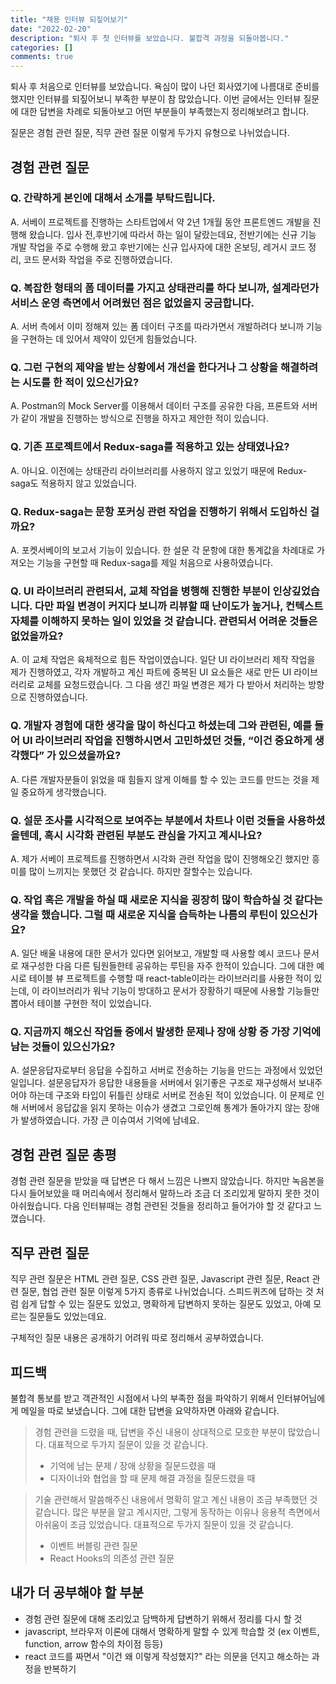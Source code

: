 ```yaml
---
title: "채용 인터뷰 되짚어보기"
date: "2022-02-20"
description: "퇴사 후 첫 인터뷰를 보았습니다. 불합격 과정을 되돌아봅니다."
categories: []
comments: true
---
```


퇴사 후 처음으로 인터뷰를 보았습니다. 욕심이 많이 나던 회사였기에 나름대로 준비를 했지만 인터뷰를 되짚어보니 부족한 부분이 참 많았습니다. 이번 글에서는 인터뷰 질문에 대한 답변을 차례로 되돌아보고 어떤 부분들이 부족했는지 정리해보려고 합니다.

질문은 경험 관련 질문, 직무 관련 질문 이렇게 두가지 유형으로 나뉘었습니다.

## 경험 관련 질문

### Q. 간략하게 본인에 대해서 소개를 부탁드립니다.
A. 서베이 프로젝트를 진행하는 스타트업에서 약 2년 1개월 동안 프론트엔드 개발을 진행해 왔습니다. 입사 전,후반기에 따라서 하는 일이 달랐는데요, 전반기에는 신규 기능 개발 작업을 주로 수행해 왔고 후반기에는 신규 입사자에 대한 온보딩, 레거시 코드 정리, 코드 문서화 작업을 주로 진행하였습니다.

### Q. 복잡한 형태의 폼 데이터를 가지고 상태관리를 하다 보니까, 설계라던가 서비스 운영 측면에서 어려웠던 점은 없었을지 궁금합니다.
A. 서버 측에서 이미 정해져 있는 폼 데이터 구조를 따라가면서 개발하려다 보니까 기능을 구현하는 데 있어서 제약이 있던게 힘들었습니다.

### Q. 그런 구현의 제약을 받는 상황에서 개선을 한다거나 그 상황을 해결하려는 시도를 한 적이 있으신가요?
A. Postman의 Mock Server를 이용해서 데이터 구조를 공유한 다음, 프론트와 서버가 같이 개발을 진행하는 방식으로 진행을 하자고 제안한 적이 있습니다.

### Q. 기존 프로젝트에서 Redux-saga를 적용하고 있는 상태였나요?
A. 아니요. 이전에는 상태관리 라이브러리를 사용하지 않고 있었기 때문에 Redux-saga도 적용하지 않고 있었습니다.

### Q. Redux-saga는 문항 포커싱 관련 작업을 진행하기 위해서 도입하신 걸까요?
A. 포켓서베이의 보고서 기능이 있습니다. 한 설문 각 문항에 대한 통계값을 차례대로 가져오는 기능을 구현할 때 Redux-saga를 제일 처음으로 사용하였습니다.

### Q. UI 라이브러리 관련되서, 교체 작업을 병행해 진행한 부분이 인상깊었습니다. 다만 파일 변경이 커지다 보니까 리뷰할 때 난이도가 높거나, 컨텍스트 자체를 이해하지 못하는 일이 있었을 것 같습니다. 관련되서 어려운 것들은 없었을까요?
A. 이 교체 작업은 육체적으로 힘든 작업이였습니다. 일단 UI 라이브러리 제작 작업을 제가 진행하였고, 각자 개발하고 계신 파트에 중복된 UI 요소들은 새로 만든 UI 라이브러리로 교체를 요청드렸습니다. 그 다음 생긴 파일 변경은 제가 다 받아서 처리하는 방향으로 진행하였습니다.

### Q. 개발자 경험에 대한 생각을 많이 하신다고 하셨는데 그와 관련된, 예를 들어 UI 라이브러리 작업을 진행하시면서 고민하셨던 것들, “이건 중요하게 생각했다” 가 있으셨을까요?
A. 다른 개발자분들이 읽었을 때 힘들지 않게 이해를 할 수 있는 코드를 만드는 것을 제일 중요하게 생각했습니다.

### Q. 설문 조사를 시각적으로 보여주는 부분에서 차트나 이런 것들을 사용하셨을텐데, 혹시 시각화 관련된 부분도 관심을 가지고 계시나요?
A. 제가 서베이 프로젝트를 진행하면서 시각화 관련 작업을 많이 진행해오긴 했지만 흥미를 많이 느끼지는 못했던 것 같습니다. 하지만 잘할수는 있습니다.

### Q. 작업 혹은 개발을 하실 때 새로운 지식을 굉장히 많이 학습하실 것 같다는 생각을 했습니다. 그럴 때 새로운 지식을 습득하는 나름의 루틴이 있으신가요?
A. 일단 배울 내용에 대한 문서가 있다면 읽어보고, 개발할 때 사용할 예시 코드나 문서로 재구성한 다음 다른 팀원들한테 공유하는 루틴을 자주 한적이 있습니다. 그에 대한 예시로 테이블 뷰 프로젝트를 수행할 때 react-table이라는 라이브러리를 사용한 적이 있는데, 이 라이브러리가 워낙 기능이 방대하고 문서가 장황하기 때문에 사용할 기능들만 뽑아서 테이블 구현한 적이 있었습니다.

### Q. 지금까지 해오신 작업들 중에서 발생한 문제나 장애 상황 중 가장 기억에 남는 것들이 있으신가요?
A. 설문응답자로부터 응답을 수집하고 서버로 전송하는 기능을 만드는 과정에서 있었던 일입니다. 설문응답자가 응답한 내용들을 서버에서 읽기좋은 구조로 재구성해서 보내주어야 하는데 구조와 타입이 뒤틀린 상태로 서버로 전송된 적이 있었습니다. 이 문제로 인해 서버에서 응답값을 읽지 못하는 이슈가 생겼고 그로인해 통계가 돌아가지 않는 장애가 발생하였습니다. 가장 큰 이슈여서 기억에 남네요. 

## 경험 관련 질문 총평
경험 관련 질문을 받았을 때 답변은 다 해서 느낌은 나쁘지 않았습니다. 하지만 녹음본을 다시 들어보았을 때 머리속에서 정리해서 말하느라 조금 더 조리있게 말하지 못한 것이 아쉬웠습니다. 다음 인터뷰때는 경험 관련된 것들을 정리하고 들어가야 할 것 같다고 느꼈습니다.

## 직무 관련 질문

직무 관련 질문은 HTML 관련 질문, CSS 관련 질문, Javascript 관련 질문, React 관련 질문, 협업 관련 질문 이렇게 5가지 종류로 나뉘었습니다. 스피드퀴즈에 답하는 것 처럼 쉽게 답할 수 있는 질문도 있었고, 명확하게 답변하지 못하는 질문도 있었고, 아예 모르는 질문들도 있었는데요.

구체적인 질문 내용은 공개하기 어려워 따로 정리해서 공부하였습니다.

## 피드백

불합격 통보를 받고 객관적인 시점에서 나의 부족한 점을 파악하기 위해서 인터뷰어님에게 메일을 따로 보냈습니다. 그에 대한 답변을 요약하자면 아래와 같습니다.

> 경험 관련을 드렸을 때, 답변을 주신 내용이 상대적으로 모호한 부분이 많았습니다. 대표적으로 두가지 질문이 있을 것 같습니다.
> - 기억에 남는 문제 / 장애 상황을 질문드렸을 때
> - 디자이너와 협업을 할 때 문제 해결 과정을 질문드렸을 때

> 기술 관련해서 말씀해주신 내용에서 명확히 알고 계신 내용이 조금 부족했던 것 같습니다. 많은 부분을 알고 계시지만, 그렇게 동작하는 이유나 응용적 측면에서 아쉬움이 조금 있었습니다. 대표적으로 두가지 질문이 있을 것 같습니다.
> - 이벤트 버블링 관련 질문
> - React Hooks의 의존성 관련 질문

## 내가 더 공부해야 할 부분

* 경험 관련 질문에 대해 조리있고 담백하게 답변하기 위해서 정리를 다시 할 것
* javascript, 브라우저 이론에 대해서 명확하게 말할 수 있게 학습할 것 (ex 이벤트, function, arrow 함수의 차이점 등등)
* react 코드를 짜면서 "이건 왜 이렇게 작성했지?" 라는 의문을 던지고 해소하는 과정을 반복하기